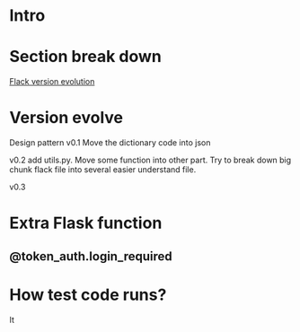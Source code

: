 # Intro
# Section break down
[Flack version evolution](https://www.youtube.com/watch?v=tdIIJuPh3SI&feature=youtu.be&t=439)
[]()
[]()
[]()
[]()
# Version evolve
Design pattern
v0.1 
Move the dictionary code into json

v0.2
add utils.py. Move some function into other part. Try to break down big chunk flack file into several easier understand file.


v0.3


# Extra Flask function
## @token_auth.login_required

# How test code runs?
It
<!--stackedit_data:
eyJoaXN0b3J5IjpbLTE0MjQxMjU4OTksODQwOTE1MjIyLDkyOD
E4NDg2OCwtMTU3NzI1NjU4N119
-->